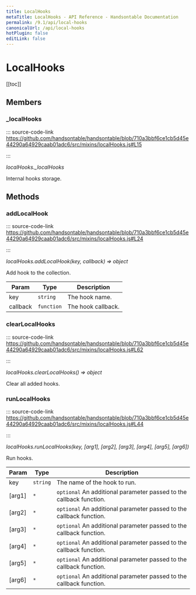 ```yaml
---
title: LocalHooks
metaTitle: LocalHooks - API Reference - Handsontable Documentation
permalink: /9.1/api/local-hooks
canonicalUrl: /api/local-hooks
hotPlugin: false
editLink: false
---
```


# LocalHooks

[[toc]]
## Members

### _localHooks
  
::: source-code-link https://github.com/handsontable/handsontable/blob/710a3bbf6ce1cb5d45e44290a64929caab01adc6/src/mixins/localHooks.js#L15

:::

_localHooks.\_localHooks_

Internal hooks storage.


## Methods

### addLocalHook
  
::: source-code-link https://github.com/handsontable/handsontable/blob/710a3bbf6ce1cb5d45e44290a64929caab01adc6/src/mixins/localHooks.js#L24

:::

_localHooks.addLocalHook(key, callback) ⇒ object_

Add hook to the collection.


| Param | Type | Description |
| --- | --- | --- |
| key | `string` | The hook name. |
| callback | `function` | The hook callback. |



### clearLocalHooks
  
::: source-code-link https://github.com/handsontable/handsontable/blob/710a3bbf6ce1cb5d45e44290a64929caab01adc6/src/mixins/localHooks.js#L62

:::

_localHooks.clearLocalHooks() ⇒ object_

Clear all added hooks.



### runLocalHooks
  
::: source-code-link https://github.com/handsontable/handsontable/blob/710a3bbf6ce1cb5d45e44290a64929caab01adc6/src/mixins/localHooks.js#L44

:::

_localHooks.runLocalHooks(key, [arg1], [arg2], [arg3], [arg4], [arg5], [arg6])_

Run hooks.


| Param | Type | Description |
| --- | --- | --- |
| key | `string` | The name of the hook to run. |
| [arg1] | `*` | `optional` An additional parameter passed to the callback function. |
| [arg2] | `*` | `optional` An additional parameter passed to the callback function. |
| [arg3] | `*` | `optional` An additional parameter passed to the callback function. |
| [arg4] | `*` | `optional` An additional parameter passed to the callback function. |
| [arg5] | `*` | `optional` An additional parameter passed to the callback function. |
| [arg6] | `*` | `optional` An additional parameter passed to the callback function. |


